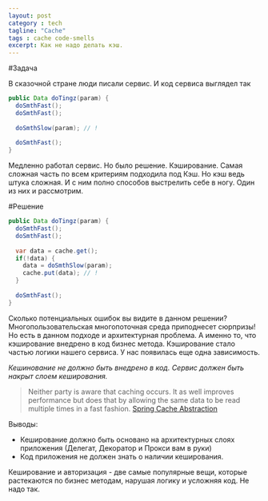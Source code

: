 ```yaml
---
layout: post
category : tech
tagline: "Cache"
tags : cache code-smells
excerpt: Как не надо делать кэш.
---
```


#Задача

В сказочной стране люди писали сервис. И код сервиса выглядел так

```java
public Data doTingz(param) {
  doSmthFast();
  doSmthFast();
  
  doSmthSlow(param); // !
  
  doSmthFast();
}
```

Медленно работал сервис. Но было решение. Кэширование. Самая сложная часть по всем критериям подходила под Кэш.
Но кэш ведь штука сложная. И с ним полно способов выстрелить себе в ногу. Один из них и рассмотрим.

#Решение
```java
public Data doTingz(param) {
  doSmthFast();
  doSmthFast();
  
  var data = cache.get();
  if(!data) {
    data = doSmthSlow(param);
    cache.put(data); // !
  }
  
  doSmthFast();
}
```
Сколько потенциальных ошибок вы видите в данном решении? Многопользовательская многопоточная среда приподнесет сюрпризы!
Но есть в данном подходе и архитектурная проблема. А именно то, что кэширование внедрено в код бизнес метода. Кэширование стало частью логики нашего сервиса. У нас появилась еще одна зависимость.

*Кешинование не должно быть внедрено в код. Сервис должен быть накрыт слоем кеширования.*

> Neither party is aware that caching occurs. It as well improves performance but does that by allowing the same data to be read multiple times in a fast fashion. [Spring Cache Abstraction](http://static.springsource.org/spring/docs/3.1.0.M1/spring-framework-reference/html/cache.html)

Выводы:
- Кеширование должно быть основано на архитектурных слоях приложения (Делегат, Декоратор и Прокси вам в руки)
- Код приложения не должен знать о наличии кеширования.

Кеширование и авторизация - две самые популярные вещи, которые растекаются по бизнес методам, нарушая логику и усложняя код. Не надо так.